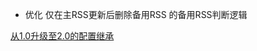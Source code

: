 - 优化 仅在主RSS更新后删除备用RSS 的备用RSS判断逻辑

[从1.0升级至2.0的配置继承](https://github.com/wushuo894/ani-rss/discussions/427)
